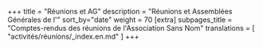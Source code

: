 +++
title = "Réunions et AG"
description = "Réunions et Assemblées Générales de l'"
sort_by="date"
weight = 70
[extra]
subpages_title = "Comptes-rendus des réunions de l'Association Sans Nom"
translations = [
    "activités/réunions/_index.en.md"
]
+++
